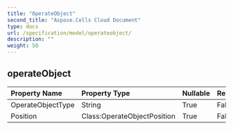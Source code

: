 ```yaml
---
title: "OperateObject"
second_title: "Aspose.Cells Cloud Document"
type: docs
url: /specification/model/operateobject/
description: ""
weight: 50
---
```


## **operateObject**

 

| Property Name | Property Type | Nullable |  ReadOnly | DefaultValue | Description | 
| :- | :- | :- |:- |  :- | :- |
| OperateObjectType | String | True |  False |  |  |  
| Position | Class:OperateObjectPosition | True |  False |  |  |  

